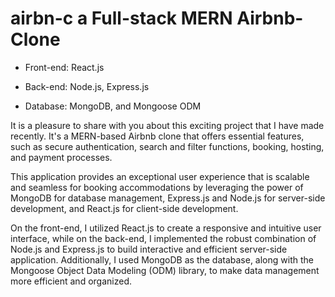 # airbn-c a Full-stack MERN Airbnb-Clone



- Front-end:     React.js

- Back-end:      Node.js, Express.js

- Database:      MongoDB, and Mongoose ODM


It is a pleasure to share with you about this exciting project that I have made recently. It's a MERN-based Airbnb clone that offers essential features, such as secure authentication, search and filter functions, booking, hosting, and payment processes.

This application provides an exceptional user experience that is scalable and seamless for booking accommodations by leveraging the power of MongoDB for database management, Express.js and Node.js for server-side development, and React.js for client-side development.

On the front-end, I utilized React.js to create a responsive and intuitive user interface, while on the back-end, I implemented the robust combination of Node.js and Express.js to build interactive and efficient server-side application. Additionally, I used MongoDB as the database, along with the Mongoose Object Data Modeling (ODM) library, to make data management more efficient and organized.
